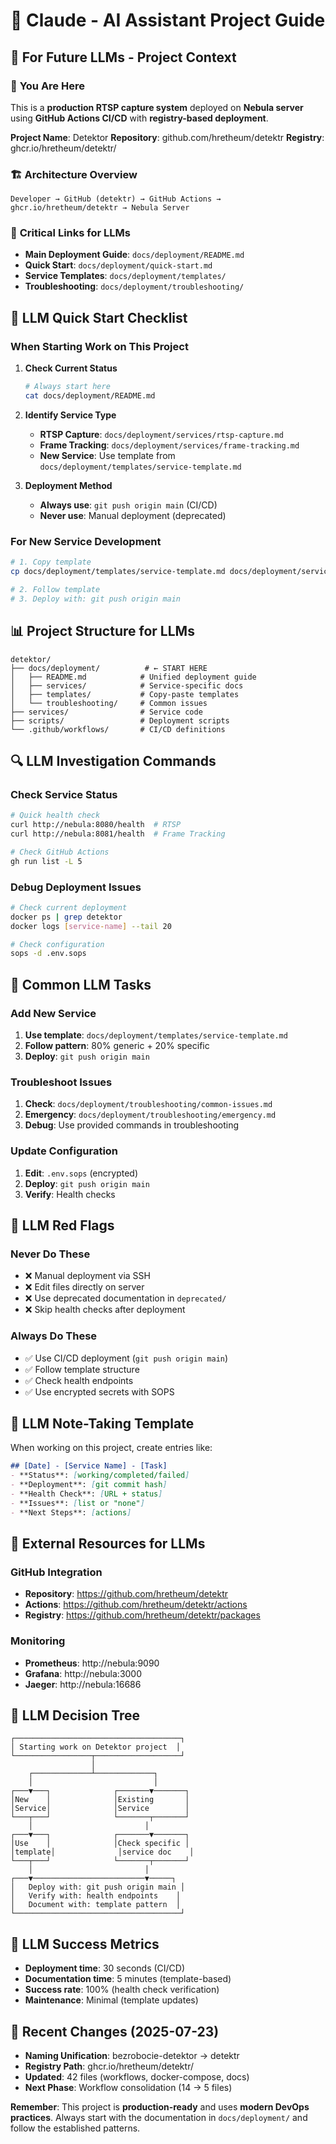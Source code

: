 # 🤖 Claude - AI Assistant Project Guide

## 🎯 **For Future LLMs - Project Context**

### 📍 **You Are Here**
This is a **production RTSP capture system** deployed on **Nebula server** using **GitHub Actions CI/CD** with **registry-based deployment**.

**Project Name**: Detektor
**Repository**: github.com/hretheum/detektr
**Registry**: ghcr.io/hretheum/detektr/

### 🏗️ **Architecture Overview**
```
Developer → GitHub (detektr) → GitHub Actions → ghcr.io/hretheum/detektr → Nebula Server
```

### 🔗 **Critical Links for LLMs**
- **Main Deployment Guide**: `docs/deployment/README.md`
- **Quick Start**: `docs/deployment/quick-start.md`
- **Service Templates**: `docs/deployment/templates/`
- **Troubleshooting**: `docs/deployment/troubleshooting/`

## 🚀 **LLM Quick Start Checklist**

### **When Starting Work on This Project**

1. **Check Current Status**
   ```bash
   # Always start here
   cat docs/deployment/README.md
   ```

2. **Identify Service Type**
   - **RTSP Capture**: `docs/deployment/services/rtsp-capture.md`
   - **Frame Tracking**: `docs/deployment/services/frame-tracking.md`
   - **New Service**: Use template from `docs/deployment/templates/service-template.md`

3. **Deployment Method**
   - **Always use**: `git push origin main` (CI/CD)
   - **Never use**: Manual deployment (deprecated)

### **For New Service Development**
```bash
# 1. Copy template
cp docs/deployment/templates/service-template.md docs/deployment/services/[new-service].md

# 2. Follow template
# 3. Deploy with: git push origin main
```

## 📊 **Project Structure for LLMs**

```
detektor/
├── docs/deployment/          # ← START HERE
│   ├── README.md            # Unified deployment guide
│   ├── services/            # Service-specific docs
│   ├── templates/           # Copy-paste templates
│   └── troubleshooting/     # Common issues
├── services/                # Service code
├── scripts/                 # Deployment scripts
└── .github/workflows/       # CI/CD definitions
```

## 🔍 **LLM Investigation Commands**

### **Check Service Status**
```bash
# Quick health check
curl http://nebula:8080/health  # RTSP
curl http://nebula:8081/health  # Frame Tracking

# Check GitHub Actions
gh run list -L 5
```

### **Debug Deployment Issues**
```bash
# Check current deployment
docker ps | grep detektor
docker logs [service-name] --tail 20

# Check configuration
sops -d .env.sops
```

## 🎯 **Common LLM Tasks**

### **Add New Service**
1. **Use template**: `docs/deployment/templates/service-template.md`
2. **Follow pattern**: 80% generic + 20% specific
3. **Deploy**: `git push origin main`

### **Troubleshoot Issues**
1. **Check**: `docs/deployment/troubleshooting/common-issues.md`
2. **Emergency**: `docs/deployment/troubleshooting/emergency.md`
3. **Debug**: Use provided commands in troubleshooting

### **Update Configuration**
1. **Edit**: `.env.sops` (encrypted)
2. **Deploy**: `git push origin main`
3. **Verify**: Health checks

## 🚨 **LLM Red Flags**

### **Never Do These**
- ❌ Manual deployment via SSH
- ❌ Edit files directly on server
- ❌ Use deprecated documentation in `deprecated/`
- ❌ Skip health checks after deployment

### **Always Do These**
- ✅ Use CI/CD deployment (`git push origin main`)
- ✅ Follow template structure
- ✅ Check health endpoints
- ✅ Use encrypted secrets with SOPS

## 📝 **LLM Note-Taking Template**

When working on this project, create entries like:

```markdown
## [Date] - [Service Name] - [Task]
- **Status**: [working/completed/failed]
- **Deployment**: [git commit hash]
- **Health Check**: [URL + status]
- **Issues**: [list or "none"]
- **Next Steps**: [actions]
```

## 🔗 **External Resources for LLMs**

### **GitHub Integration**
- **Repository**: https://github.com/hretheum/detektr
- **Actions**: https://github.com/hretheum/detektr/actions
- **Registry**: https://github.com/hretheum/detektr/packages

### **Monitoring**
- **Prometheus**: http://nebula:9090
- **Grafana**: http://nebula:3000
- **Jaeger**: http://nebula:16686

## 🎯 **LLM Decision Tree**

```
┌─────────────────────────────────────┐
│ Starting work on Detektor project  │
└─────────────────┬───────────────────┘
                  │
    ┌─────────────┴─────────────┐
    │                           │
┌───▼───┐              ┌───────▼───────┐
│New    │              │Existing       │
│Service│              │Service        │
└───┬───┘              └───────┬───────┘
    │                         │
┌───▼───┐              ┌───────▼───────┐
│Use    │              │Check specific │
│template│              │service doc    │
└───┬───┘              └───────┬───────┘
    │                         │
┌───▼─────────────────────────▼─────┐
│   Deploy with: git push origin main │
│   Verify with: health endpoints    │
│   Document with: template pattern  │
└─────────────────────────────────────┘
```

## 🎉 **LLM Success Metrics**
- **Deployment time**: 30 seconds (CI/CD)
- **Documentation time**: 5 minutes (template-based)
- **Success rate**: 100% (health check verification)
- **Maintenance**: Minimal (template updates)

## 📝 **Recent Changes (2025-07-23)**
- **Naming Unification**: bezrobocie-detektor → detektr
- **Registry Path**: ghcr.io/hretheum/detektr/
- **Updated**: 42 files (workflows, docker-compose, docs)
- **Next Phase**: Workflow consolidation (14 → 5 files)

**Remember**: This project is **production-ready** and uses **modern DevOps practices**. Always start with the documentation in `docs/deployment/` and follow the established patterns.
